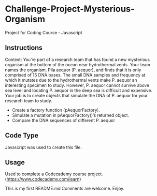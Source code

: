 Challenge-Project-Mysterious-Organism
=====================================
Project for Coding Course - Javascript

## Instructions
Context: You’re part of a research team that has found a new mysterious organism at the bottom of the ocean near hydrothermal vents. Your team names the organism, Pila aequor (P. aequor), and finds that it is only comprised of 15 DNA bases. The small DNA samples and frequency at which it mutates due to the hydrothermal vents make P. aequor an interesting specimen to study. However, P. aequor cannot survive above sea level and locating P. aequor in the deep sea is difficult and expensive. Your job is to create objects that simulate the DNA of P. aequor for your research team to study.

* Create a factory function (pAequorFactory).
* Simulate a mutation in pAequorFactory()‘s returned object.
* Compare the DNA sequences of different P. aequor

## Code Type 

Javascript was used to create this file. 

## Usage

Used to complete a Codecademy course project.  (https://www.codecademy.com/learn)

This is my first README.md Comments are welcome. Enjoy. 
